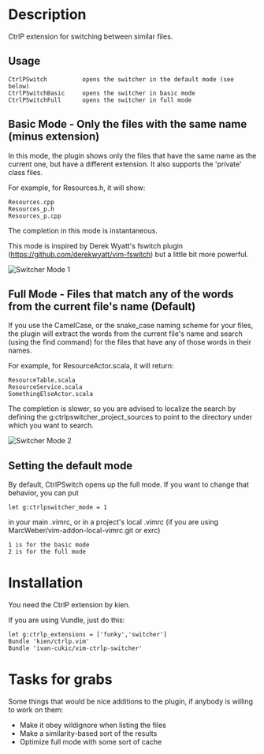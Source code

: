 Description
===========

CtrlP extension for switching between similar files.

Usage
-----

    CtrlPSwitch          opens the switcher in the default mode (see below)
    CtrlPSwitchBasic     opens the switcher in basic mode
    CtrlPSwitchFull      opens the switcher in full mode

Basic Mode - Only the files with the same name (minus extension)
----------------------------------------------------------------

In this mode, the plugin shows only the files that have
the same name as the current one, but have a different extension.
It also supports the 'private' class files.

For example, for Resources.h, it will show:

    Resources.cpp
    Resources_p.h
    Resources_p.cpp

The completion in this mode is instantaneous.

This mode is inspired by Derek Wyatt's fswitch plugin
(https://github.com/derekwyatt/vim-fswitch)
but a little bit more powerful.

![Switcher Mode 1](https://raw.githubusercontent.com/ivan-cukic/vim-ctrlp-switcher/master/images/switcher-mode1.gif)

Full Mode - Files that match any of the words from the current file's name (Default)
------------------------------------------------------------------------------------

If you use the CamelCase, or the snake_case naming scheme for your files,
the plugin will extract the words from the current file's name
and search (using the find command) for the files that have any of those
words in their names.

For example, for ResourceActor.scala, it will return:

    ResourceTable.scala
    ResourceService.scala
    SomethingElseActor.scala

The completion is slower, so you are advised to localize the search
by defining the g:ctrlpswitcher_project_sources to point to the
directory under which you want to search.

![Switcher Mode 2](https://raw.githubusercontent.com/ivan-cukic/vim-ctrlp-switcher/master/images/switcher-mode2.gif)

Setting the default mode
------------------------

By default, CtrlPSwitch opens up the full mode. If you want to change
that behavior, you can put

    let g:ctrlpswitcher_mode = 1

in your main .vimrc, or in a project's local .vimrc
(if you are using MarcWeber/vim-addon-local-vimrc.git or exrc)

    1 is for the basic mode
    2 is for the full mode


Installation
============

You need the CtrlP extension by kien.

If you are using Vundle, just do this:

    let g:ctrlp_extensions = ['funky','switcher']
    Bundle 'kien/ctrlp.vim'
    Bundle 'ivan-cukic/vim-ctrlp-switcher'

Tasks for grabs
===============

Some things that would be nice additions to the plugin, if anybody is
willing to work on them:

- Make it obey wildignore when listing the files
- Make a similarity-based sort of the results
- Optimize full mode with some sort of cache
